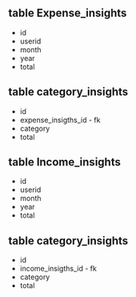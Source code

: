 

## table Expense_insights
-  id
-  userid
-  month
-  year
-  total

## table category_insights
- id
- expense_insigths_id - fk
- category
- total



## table Income_insights
-  id
-  userid
-  month
-  year
-  total

## table category_insights
- id
- income_insigths_id - fk
- category
- total





